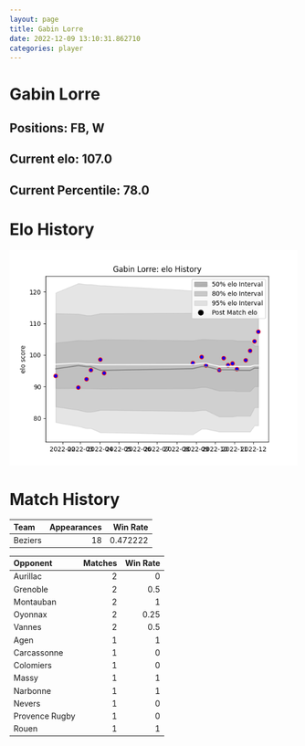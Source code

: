 ```yaml
---  
layout: page  
title: Gabin Lorre  
date: 2022-12-09 13:10:31.862710  
categories: player  
---
```

# Gabin Lorre

## Positions: FB, W

## Current elo: 107.0

## Current Percentile: 78.0

# Elo History


![elo history](history_GabinLorre.png)
# Match History


| Team    |   Appearances |   Win Rate |
|:--------|--------------:|-----------:|
| Beziers |            18 |   0.472222 |

| Opponent       |   Matches |   Win Rate |
|:---------------|----------:|-----------:|
| Aurillac       |         2 |       0    |
| Grenoble       |         2 |       0.5  |
| Montauban      |         2 |       1    |
| Oyonnax        |         2 |       0.25 |
| Vannes         |         2 |       0.5  |
| Agen           |         1 |       1    |
| Carcassonne    |         1 |       0    |
| Colomiers      |         1 |       0    |
| Massy          |         1 |       1    |
| Narbonne       |         1 |       1    |
| Nevers         |         1 |       0    |
| Provence Rugby |         1 |       0    |
| Rouen          |         1 |       1    |